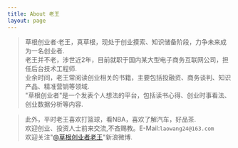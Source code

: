 ```yaml
---
title: About 老王
layout: page
---
```



>     
> 草根创业者·老王，真草根，现处于创业摸索、知识储备阶段，力争未来成为一名创业者.  
> 老王并不老，涉世近2年，目前就职于国内某大型电子商务互联网公司，担任后台技术工程师.  
> 业余时间，老王常阅读创业相关的书籍，主要包括投融资、商务谈判、知识产品、精准营销等领域.  
> "草根创业者"是一个发表个人想法的平台，包括读书心得、创业时事看法、创业数据分析等内容.  

> 此外，平时老王喜欢打篮球，看NBA，喜欢了解汽车，好品茶.  
> 欢迎创业、投资人士前来交流,不吝赐教。E-Mail:`laowang24@163.com`  
> 欢迎关注"[@草根创业者老王](http://weibo.com/laowang24)"新浪微博.
